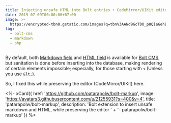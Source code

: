 ```yaml
---
title: Injecting unsafe HTML into Bolt entries + CodeMirror/UIKit editor
date: 2019-07-09T00:00:00+07:00
image: >-
  https://encrypted-tbn0.gstatic.com/images?q=tbn%3AANd9GcTDO_p0QiaGehExbdLMqCY2MT7TP759whHkorR0MegIwQ4IHb4R
tag:
  - bolt-cms
  - markdown
  - php
---
```


By default, both [Markdown field](https://docs.bolt.cm/3.6/fields/markdown#input-sanitisation) and [HTML field](https://docs.bolt.cm/3.6/fields/html#input-sanitisation) is available for [Bolt CMS](https://bolt.cm/), but sanitation is done before inserting into the database, making rendering of certain elements impossible; especially, for those starting with `<` (Unless you use `&lt;`).

So, I fixed this while preserving the editor (CodeMirror/UIKit) here.

<%- xCard({
  href: 'https://github.com/patarapolw/bolt-markup',
  image: 'https://avatars3.githubusercontent.com/u/21255931?s=400&v=4',
  title: 'patarapolw/bolt-markup',
  description: 'Bolt extension to insert unsafe markdown and HTML, while preserving the editor '
    + '- patarapolw/bolt-markup'
}) %>
